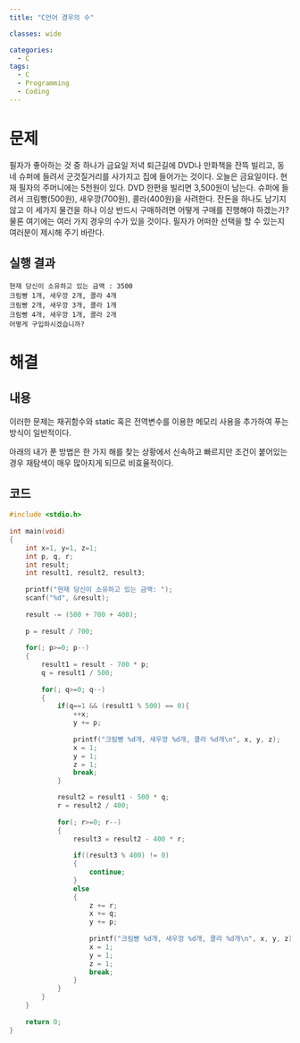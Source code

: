 ```yaml
---
title: "C언어 경우의 수"

classes: wide

categories:
  - C
tags:
  - C
  - Programming
  - Coding
---
```


# 문제

필자가 좋아하는 것 중 하나가 금요일 저녁 퇴근길에 DVD나 만화책을 잔뜩 빌리고, 동네 슈퍼에 들려서 군것질거리를 사가지고 집에 들어가는 것이다. 오늘은 금요일이다. 현재 필자의 주머니에는 5천원이 있다. DVD 한편을 빌리면 3,500원이 남는다. 슈퍼에 들려서 크림빵(500원), 새우깡(700원), 콜라(400원)을 사려한다. 잔돈을 하나도 남기지 않고 이 세가지 물건을 하나 이상 반드시 구매하려면 어떻게 구매를 진행해야 하겠는가? 물론 여기에는 여러 가지 경우의 수가 있을 것이다. 필자가 어떠한 선택을 할 수 있는지 여러분이 제시해 주기 바란다.

## 실행 결과

```shell
현재 당신이 소유하고 있는 금액 : 3500
크림빵 1개, 새우깡 2개, 콜라 4개
크림빵 2개, 새우깡 3개, 콜라 1개
크림빵 4개, 새우깡 1개, 콜라 2개
어떻게 구입하시겠습니까?
```

# 해결

## 내용

이러한 문제는 재귀함수와 static 혹은 전역변수를 이용한 메모리 사용을 추가하여 푸는 방식이 일반적이다. 

아래의 내가 푼 방법은 한 가지 해를 찾는 상황에서 신속하고 빠르지만 조건이 붙어있는 경우 재탐색이 매우 많아지게 되므로 비효율적이다. 

## 코드

```c
#include <stdio.h>
 
int main(void)
{
    int x=1, y=1, z=1;
    int p, q, r;
    int result;
    int result1, result2, result3;
    
    printf("현재 당신이 소유하고 있는 금액: ");
    scanf("%d", &result);
    
    result -= (500 + 700 + 400);
    
    p = result / 700;
    
    for(; p>=0; p--)
    {
        result1 = result - 700 * p;
        q = result1 / 500;
        
        for(; q>=0; q--)
        {
            if(q==1 && (result1 % 500) == 0){
                ++x;
                y += p;
                
                printf("크림빵 %d개, 새우깡 %d개, 콜라 %d개\n", x, y, z);
                x = 1;
                y = 1;
                z = 1;
                break;
            }

            result2 = result1 - 500 * q;
            r = result2 / 400;
            
            for(; r>=0; r--)
            {
                result3 = result2 - 400 * r;
                
                if((result3 % 400) != 0)
                {
                    continue;
                }
                else
                {
                    z += r;
                    x += q;
                    y += p;
                    
                    printf("크림빵 %d개, 새우깡 %d개, 콜라 %d개\n", x, y, z);
                    x = 1;
                    y = 1;
                    z = 1;
                    break;
                }
            }
        }
    }
    
    return 0;
}
```